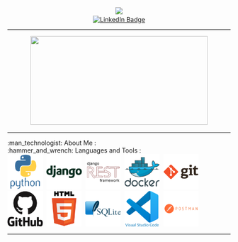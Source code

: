 <div id="header" align="center">
  <img src="https://i.giphy.com/media/v1.Y2lkPTc5MGI3NjExbjE4b3dsazlvcDhzMmg2ODNnNzZ6bnhibjFmd3FkZzQ3OGE2amxyOSZlcD12MV9pbnRlcm5hbF9naWZfYnlfaWQmY3Q9Zw/YYW0hHizzIOrlhimPG/giphy.gif" width="200"/>
<div/>

<div id="badges">
  <a href="https://www.linkedin.com/in/%D0%BC%D0%B0%D0%BA%D1%81%D0%B8%D0%BC-%D0%BA%D1%83%D0%B6%D0%BD%D0%B5%D0%BD%D0%BA%D0%BE%D0%B2-45548a103/">
    <img src="https://img.shields.io/badge/LinkedIn-blue?style=for-the-badge&logo=linkedin&logoColor=white" alt="LinkedIn Badge"/>
  </a>
<div/>
<hr width="100%" color="blue" size="8">
<div align="center">
  <img src="https://i.giphy.com/media/v1.Y2lkPTc5MGI3NjExNHhlbHU1OXMwanBkenV4a3p3M2theGQ2YW5pdmF1MGh1a3hzYmR1dyZlcD12MV9pbnRlcm5hbF9naWZfYnlfaWQmY3Q9Zw/coxQHKASG60HrHtvkt/giphy.gif" width="400" height="200"/>
</div>
<hr width="100%" color="blue" size="8">
<div align="left">
:man_technologist: About Me :
<div/>
:hammer_and_wrench: Languages and Tools :
<div>
  <img src="https://github.com/devicons/devicon/blob/master/icons/python/python-original-wordmark.svg" title="Python" alt="Python" width="80" height="80"/>&nbsp;
  <img src="https://github.com/devicons/devicon/blob/master/icons/django/django-plain-wordmark.svg" title="Django" alt="Django" width="80" height="80"/>&nbsp;
  <img src="https://github.com/devicons/devicon/blob/master/icons/djangorest/djangorest-original-wordmark.svg" title="DRF" alt="DRF" width="80" height="80"/>&nbsp;
  <img src="https://github.com/devicons/devicon/blob/master/icons/docker/docker-original-wordmark.svg" title="Docker" alt="Docker" width="80" height="80"/>&nbsp;
  <img src="https://github.com/devicons/devicon/blob/master/icons/git/git-original-wordmark.svg" title="Git" alt="Git" width="80" height="80"/>&nbsp;
  <img src="https://github.com/devicons/devicon/blob/master/icons/github/github-original-wordmark.svg" title="GitHub" alt="GitHub" width="80" height="80"/>&nbsp;
  <img src="https://github.com/devicons/devicon/blob/master/icons/html5/html5-original-wordmark.svg" title="HTML" alt="HTML" width="80" height="80"/>&nbsp;
  <img src="https://github.com/devicons/devicon/blob/master/icons/sqlite/sqlite-original-wordmark.svg" title="SQLite" alt="SQLite" width="80" height="80"/>&nbsp;
  <img src="https://github.com/devicons/devicon/blob/master/icons/vscode/vscode-original-wordmark.svg" title="VSCode" alt="VSCode" width="80" height="80"/>&nbsp;
  <img src="https://github.com/devicons/devicon/blob/master/icons/postman/postman-original-wordmark.svg" title="Postman" alt="Postman" width="80" height="80"/>&nbsp;
<div/>
<hr width="100%" color="blue" size="8">


